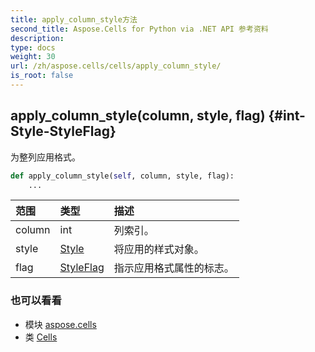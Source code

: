```yaml
---
title: apply_column_style方法
second_title: Aspose.Cells for Python via .NET API 参考资料
description:
type: docs
weight: 30
url: /zh/aspose.cells/cells/apply_column_style/
is_root: false
---
```

##  apply_column_style(column, style, flag) {#int-Style-StyleFlag}
为整列应用格式。



```python
def apply_column_style(self, column, style, flag):
    ...
```


|范围|类型|描述|
| :- | :- | :- |
| column | int |列索引。|
| style | [Style](/cells/python-net/zh/aspose.cells/style) |将应用的样式对象。|
| flag | [StyleFlag](/cells/python-net/zh/aspose.cells/styleflag) |指示应用格式属性的标志。|



### 也可以看看
* 模块 [aspose.cells](../../)
* 类 [Cells](/cells/python-net/zh/aspose.cells/cells)
